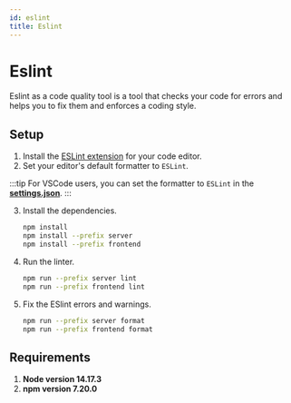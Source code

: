 ```yaml
---
id: eslint
title: Eslint
---
```


# Eslint 

Eslint as a code quality tool is a tool that checks your code for errors and helps you to fix them and enforces a coding style. 


## Setup


1. Install the [ESLint extension](https://eslint.org/docs/latest/user-guide/integrations) for your code editor.
2. Set your editor's default formatter to `ESLint`.

:::tip
For VSCode users, you can set the formatter to `ESLint` in the [**settings.json**](https://code.visualstudio.com/docs/getstarted/settings#_settingsjson).
:::

3. Install the dependencies.
    ```bash
    npm install
    npm install --prefix server
    npm install --prefix frontend
    ```
4. Run the linter.
    ```bash
    npm run --prefix server lint
    npm run --prefix frontend lint
    ```
5. Fix the ESlint errors and warnings.
    ```bash
    npm run --prefix server format
    npm run --prefix frontend format
    ```


## Requirements

1. **Node version 14.17.3**
2. **npm version 7.20.0**

